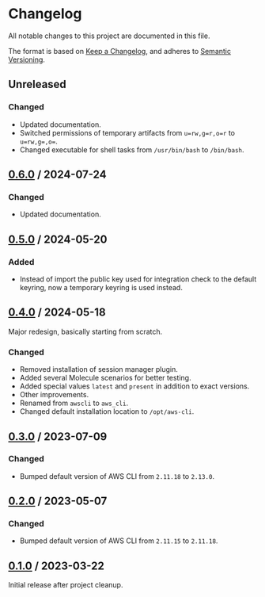 # Changelog

All notable changes to this project are documented in this file.

The format is based on [Keep a Changelog](https://keepachangelog.com/en/1.1.0),
and adheres to [Semantic Versioning](https://semver.org/spec/v2.0.0).

## Unreleased

### Changed

- Updated documentation.
- Switched permissions of temporary artifacts from `u=rw,g=r,o=r` to
  `u=rw,g=,o=`.
- Changed executable for shell tasks from `/usr/bin/bash` to `/bin/bash`.

## [0.6.0](https://github.com/trallnag/ansible-role-aws-cli/compare/v0.5.0...v0.6.0) / 2024-07-24

### Changed

- Updated documentation.

## [0.5.0](https://github.com/trallnag/ansible-role-aws-cli/compare/v0.4.0...v0.5.0) / 2024-05-20

### Added

- Instead of import the public key used for integration check to the default
  keyring, now a temporary keyring is used instead.

## [0.4.0](https://github.com/trallnag/ansible-role-aws-cli/compare/v0.3.0...v0.4.0) / 2024-05-18

Major redesign, basically starting from scratch.

### Changed

- Removed installation of session manager plugin.
- Added several Molecule scenarios for better testing.
- Added special values `latest` and `present` in addition to exact versions.
- Other improvements.
- Renamed from `awscli` to `aws_cli`.
- Changed default installation location to `/opt/aws-cli`.

## [0.3.0](https://github.com/trallnag/ansible-role-aws-cli/compare/v0.2.0...v0.3.0) / 2023-07-09

### Changed

- Bumped default version of AWS CLI from `2.11.18` to `2.13.0`.

## [0.2.0](https://github.com/trallnag/ansible-role-aws-cli/compare/v0.1.0...v0.2.0) / 2023-05-07

### Changed

- Bumped default version of AWS CLI from `2.11.15` to `2.11.18`.

## [0.1.0](https://github.com/trallnag/ansible-role-aws-cli/compare/0f0c4a8a6659cf59e205e9993b2b237bebce7005...v0.1.0) / 2023-03-22

Initial release after project cleanup.
